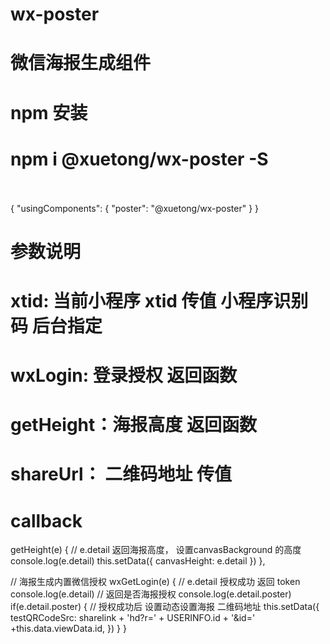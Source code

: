 # wx-poster
# 微信海报生成组件
# npm 安装
# npm i @xuetong/wx-poster -S
<poster viewData="{{viewData}}" xtid="{{xtid}}" bind:wxLogin="wxGetLogin" bind:getHeight="getHeight" shareUrl="{{testQRCodeSrc}}"></poster>
<view class="canvas-wrapper">    
    <canvas class="canvas-background" canvas-id="canvasBackground" style="height: {{canvasHeight}}rpx"></canvas>    
    <canvas class="canvas-qrcode" canvas-id="canvasQRCode"></canvas>
</view>
{
  "usingComponents": {
    "poster": "@xuetong/wx-poster"
  }
}
# 参数说明
# xtid: 当前小程序 xtid 传值 小程序识别码 后台指定
# wxLogin: 登录授权 返回函数
# getHeight：海报高度 返回函数
# shareUrl： 二维码地址 传值
# callback
  getHeight(e) {
    // e.detail 返回海报高度， 设置canvasBackground 的高度
    console.log(e.detail)
    this.setData({
      canvasHeight: e.detail
    })
  },
    
  // 海报生成内置微信授权
  wxGetLogin(e) {
    // e.detail 授权成功 返回 token
    console.log(e.detail)
    // 返回是否海报授权
    console.log(e.detail.poster)
    if(e.detail.poster) {
       // 授权成功后 设置动态设置海报 二维码地址
       this.setData({
          testQRCodeSrc: sharelink + 'hd?r=' + USERINFO.id + '&id=' +this.data.viewData.id,
        })
      }
  }
